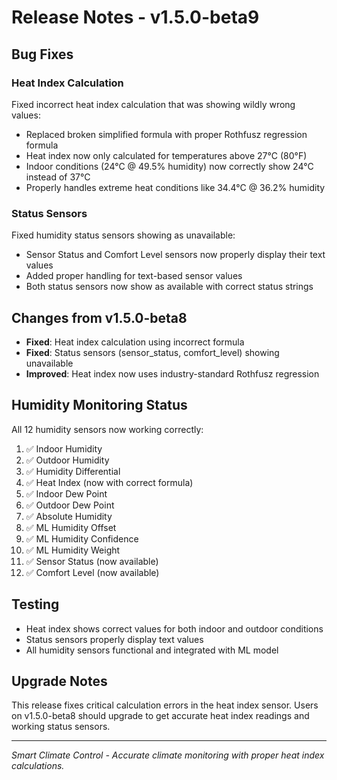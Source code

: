 # Release Notes - v1.5.0-beta9

## Bug Fixes

### Heat Index Calculation
Fixed incorrect heat index calculation that was showing wildly wrong values:
- Replaced broken simplified formula with proper Rothfusz regression formula
- Heat index now only calculated for temperatures above 27°C (80°F)
- Indoor conditions (24°C @ 49.5% humidity) now correctly show 24°C instead of 37°C
- Properly handles extreme heat conditions like 34.4°C @ 36.2% humidity

### Status Sensors
Fixed humidity status sensors showing as unavailable:
- Sensor Status and Comfort Level sensors now properly display their text values
- Added proper handling for text-based sensor values
- Both status sensors now show as available with correct status strings

## Changes from v1.5.0-beta8
- **Fixed**: Heat index calculation using incorrect formula
- **Fixed**: Status sensors (sensor_status, comfort_level) showing unavailable
- **Improved**: Heat index now uses industry-standard Rothfusz regression

## Humidity Monitoring Status
All 12 humidity sensors now working correctly:
1. ✅ Indoor Humidity
2. ✅ Outdoor Humidity  
3. ✅ Humidity Differential
4. ✅ Heat Index (now with correct formula)
5. ✅ Indoor Dew Point
6. ✅ Outdoor Dew Point
7. ✅ Absolute Humidity
8. ✅ ML Humidity Offset
9. ✅ ML Humidity Confidence
10. ✅ ML Humidity Weight
11. ✅ Sensor Status (now available)
12. ✅ Comfort Level (now available)

## Testing
- Heat index shows correct values for both indoor and outdoor conditions
- Status sensors properly display text values
- All humidity sensors functional and integrated with ML model

## Upgrade Notes
This release fixes critical calculation errors in the heat index sensor. Users on v1.5.0-beta8 should upgrade to get accurate heat index readings and working status sensors.

---
*Smart Climate Control - Accurate climate monitoring with proper heat index calculations.*